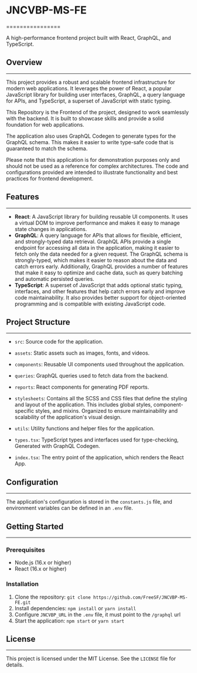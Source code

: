 # JNCVBP-MS-FE

================

A high-performance frontend project built with React, GraphQL, and TypeScript.

## Overview

---

This project provides a robust and scalable frontend infrastructure for modern web applications. It leverages the power of React, a popular JavaScript library for building user interfaces, GraphQL, a query language for APIs, and TypeScript, a superset of JavaScript with static typing.

This Repository is the Frontend of the project, designed to work seamlessly with the backend. It is built to showcase skills and provide a solid foundation for web applications.

The application also uses GraphQL Codegen to generate types for the GraphQL schema. This makes it easier to write type-safe code that is guaranteed to match the schema.

Please note that this application is for demonstration purposes only and should not be used as a reference for complex architectures. The code and configurations provided are intended to illustrate functionality and best practices for frontend development.

## Features

---

- **React**: A JavaScript library for building reusable UI components. It uses a virtual DOM to improve performance and makes it easy to manage state changes in applications.
- **GraphQL**: A query language for APIs that allows for flexible, efficient, and strongly-typed data retrieval. GraphQL APIs provide a single endpoint for accessing all data in the application, making it easier to fetch only the data needed for a given request. The GraphQL schema is strongly-typed, which makes it easier to reason about the data and catch errors early. Additionally, GraphQL provides a number of features that make it easy to optimize and cache data, such as query batching and automatic persisted queries.
- **TypeScript**: A superset of JavaScript that adds optional static typing, interfaces, and other features that help catch errors early and improve code maintainability. It also provides better support for object-oriented programming and is compatible with existing JavaScript code.

## Project Structure

---

- `src`: Source code for the application.

- `assets`: Static assets such as images, fonts, and videos.
- `components`: Reusable UI components used throughout the application.
- `queries`: GraphQL queries used to fetch data from the backend.
- `reports`: React components for generating PDF reports.
- `stylesheets`: Contains all the SCSS and CSS files that define the styling and layout of the application. This includes global styles, component-specific styles, and mixins. Organized to ensure maintainability and scalability of the application's visual design.
- `utils`: Utility functions and helper files for the application.
- `types.tsx`: TypeScript types and interfaces used for type-checking, Generated with GraphQL Codegen.
- `index.tsx`: The entry point of the application, which renders the React App.

## Configuration

---

The application's configuration is stored in the `constants.js` file, and environment variables can be defined in an `.env` file.

## Getting Started

---

### Prerequisites

- Node.js (16.x or higher)
- React (16.x or higher)

### Installation

1. Clone the repository: `git clone https://github.com/FreeSF/JNCVBP-MS-FE.git`
2. Install dependencies: `npm install` or `yarn install`
3. Configure `JNCVBP_URL` in the `.env` file, it must point to the `/graphql` url
4. Start the application: `npm start` or `yarn start`

## License

---

This project is licensed under the MIT License. See the `LICENSE` file for details.
